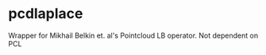 pcdlaplace
==========

Wrapper for Mikhail Belkin et. al's Pointcloud LB operator. Not dependent on PCL
